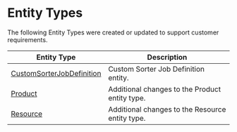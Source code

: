 # Entity Types

The following Entity Types were created or updated to support customer requirements.

| Entity Type                     | Description       |
| ------                    | ------            |
| [CustomSorterJobDefinition](/AMSOsram/techspec>artifacts>entitytypes>CustomSorterJobDefinition) | Custom Sorter Job Definition entity. |
| [Product](/AMSOsram/techspec>artifacts>entitytypes>etProduct) | Additional changes to the Product entity type. |
| [Resource](/AMSOsram/techspec>artifacts>entitytypes>etResource) | Additional changes to the Resource entity type. |


